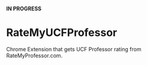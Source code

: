 **IN PROGRESS**
# RateMyUCFProfessor
Chrome Extension that gets UCF Professor rating from RateMyProfessor.com.
